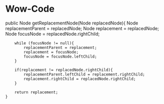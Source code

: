 # Wow-Code

public Node getReplacementNode(Node replacedNode){
		Node replacementParent = replacedNode;
		Node replacement = replacedNode;
		Node focusNode = replacedNode.rightChild;
		
		while (focusNode != null){
			replacementParent = replacement;
			replacement = focusNode;
			focusNode = focusNode.leftChild;
		}
		
		if(replacement != replacedNode.rightChild){
			replacementParent.leftChild = replacement.rightChild;
			replacement.rightChild = replacedNode.rightChild;
		}
		
		return replacement;
	}
